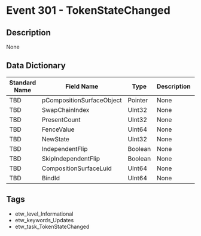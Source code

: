 # Event 301 - TokenStateChanged

## Description
None

## Data Dictionary
|Standard Name|Field Name|Type|Description|Sample Value|
|---|---|---|---|---|
|TBD|pCompositionSurfaceObject|Pointer|None|`None`|
|TBD|SwapChainIndex|UInt32|None|`None`|
|TBD|PresentCount|UInt32|None|`None`|
|TBD|FenceValue|UInt64|None|`None`|
|TBD|NewState|UInt32|None|`None`|
|TBD|IndependentFlip|Boolean|None|`None`|
|TBD|SkipIndependentFlip|Boolean|None|`None`|
|TBD|CompositionSurfaceLuid|UInt64|None|`None`|
|TBD|BindId|UInt64|None|`None`|

## Tags
* etw_level_Informational
* etw_keywords_Updates
* etw_task_TokenStateChanged